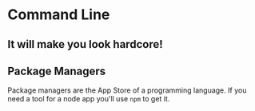# Command Line

## It will make you look hardcore!



## Package Managers

Package managers are the App Store of a programming language. If you need a tool for a node app you'll use `npm` to get it. 